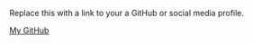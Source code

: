 Replace this with a link to your a GitHub or social media profile.

[My GitHub](https://github.com/akakalee)
